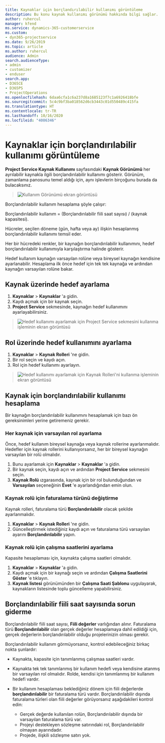 ```yaml
---
title: Kaynaklar için borçlandırılabilir kullanımı görüntüleme
description: Bu konu kaynak kullanımı görünümü hakkında bilgi sağlar.
author: ruhercul
manager: kfend
ms.service: dynamics-365-customerservice
ms.custom:
- dyn365-projectservice
ms.date: 9/26/2019
ms.topic: article
ms.author: ruhercul
audience: Admin
search.audienceType:
- admin
- customizer
- enduser
search.app:
- D365CE
- D365PS
- ProjectOperations
ms.openlocfilehash: 6daa6cfa1c6a237d8a1685123f7c1a6926418bfe
ms.sourcegitcommit: 5c4c9bf3ba018562d6cb3443c01d550489c415fa
ms.translationtype: HT
ms.contentlocale: tr-TR
ms.lasthandoff: 10/16/2020
ms.locfileid: "4086346"
---
```

# <a name="view-chargeable-utilization-for-resources"></a>Kaynaklar için borçlandırılabilir kullanımı görüntüleme
 
**Project Service Kaynak Kullanımı** sayfasındaki **Kaynak Görünümü** her ayrılabilir kaynakla ilgili borçlandırılabilir kullanımı gösterir. Görünüm, zamanlama panosunu temel aldığı için, aynı işlevlerin birçoğunu burada da bulacaksınız.

> ![Kullanım Görünümü ekran görüntüsü](media/FAQ-utilization-1.png)
 

Borçlandırılabilir kullanım hesaplama şöyle çalışır:

   Borçlandırılabilir kullanım = (Borçlandırılabilir fiili saat sayısı) / (kaynak kapasitesi).

Hücreler, seçilen döneme (gün, hafta veya ay) ilişkin hesaplanmış borçlandırılabilir kullanımı temsil eder.

Her bir hücredeki renkler, bir kaynağın borçlandırılabilir kullanımını, hedef borçlandırılabilir kullanımıyla karşılaştırma halinde gösterir. 

Hedef kullanım kaynağın varsayılan rolüne veya bireysel kaynağın kendisine ayarlanabilir. Hesaplama ilk önce hedef için tek tek kaynağa ve ardından kaynağın varsayılan rolüne bakar.

## <a name="set-target-on-a-resource"></a>Kaynak üzerinde hedef ayarlama

1. **Kaynaklar** \> **Kaynaklar** 'a gidin. 
2. Kaydı açmak için bir kaynak seçin. 
3. **Project Service** sekmesinde, kaynağın hedef kullanımını ayarlayabilirsiniz.

> ![Hedef kullanımı ayarlamak için Project Service sekmesini kullanma işleminin ekran görüntüsü](media/FAQ-utilization-2.png)
 
## <a name="set-target-utilization-on-a-role"></a>Rol üzerinde hedef kullanımını ayarlama

1. **Kaynaklar** \> **Kaynak Rolleri** 'ne gidin. 
2. Bir rol seçin ve kaydı açın. 
3. Rol için hedef kullanımı ayarlayın.

> ![Hedef kullanımı ayarlamak için Kaynak Rolleri'ni kullanma işleminin ekran görüntüsü](media/FAQ-utilization-3.png)
 
## <a name="calculate-chargeable-utilization-for-a-resource"></a>Kaynak için borçlandırılabilir kullanımı hesaplama

Bir kaynağın borçlandırılabilir kullanımını hesaplamak için bazı ön gereksinimleri yerine getiremeniz gerekir. 

### <a name="set-default-role-for-individual-resource"></a>Her kaynak için varsayılan rol ayarlama

Önce, hedef kullanım bireysel kaynağa veya kaynak rollerine ayarlanmalıdır. Hedefler için kaynak rollerini kullanıyorsanız, her bir bireysel kaynağın varsayılan bir rolü olmalıdır. 

1. Bunu ayarlamak için **Kaynaklar** \> **Kaynaklar** 'a gidin. 
2. Bir kaynak seçin, kaydı açın ve ardından **Project Service** sekmesini seçin. 
3. **Kaynak Rolü** ızgarasında, kaynak için bir rol bulunduğundan ve **Varsayılan** seçeneğinin **Evet** 'e ayarlandığından emin olun.
 
### <a name="change-billing-type-for-resource-role"></a>Kaynak rolü için faturalama türünü değiştirme

Kaynak rolleri, faturalama türü **Borçlandırılabilir** olacak şekilde ayarlanmalıdır. 

1. **Kaynaklar** \> **Kaynak Rolleri** 'ne gidin. 
2. Güncelleştirmek istediğiniz kaydı açın ve faturalama türü varsayılan ayarını **Borçlandırılabilir** yapın.

### <a name="set-working-hours-for-resource-role"></a>Kaynak rolü için çalışma saatlerini ayarlama
 
Kapasite hesaplaması için, kaynakta çalışma saatleri olmalıdır. 

1. **Kaynaklar** \> **Kaynaklar** 'a gidin. 
2. Kaydı açmak için bir kaynağı seçin ve ardından **Çalışma Saatlerini Göster** 'e tıklayın. 
3. **Kaynak listesi** görünümünden bir **Çalışma Saati Şablonu** uygulayarak, kaynakların listesinde toplu güncelleme yapabilirsiniz.

## <a name="troubleshooting-chargeable-actual-hours"></a>Borçlandırılabilir fiili saat sayısında sorun giderme

Borçlandırılabilir fiili saat sayısı, **Fiili değerler** varlığından alınır. Faturalama türü **Borçlandırılabilir** olan gerçek değerler hesaplamaya dahil edildiği için, gerçek değerlerin borçlandırılabilir olduğu projelerinizin olması gerekir.

Borçlandırılabilir kullanım görmüyorsanız, kontrol edebileceğiniz birkaç nokta şunlardır:

- Kaynakta, kapasite için tanımlanmış çalışmaa saatleri vardır.
- Kaynakta tek tek tanımlanmış bir kullanım hedefi veya kendisine atanmış bir varsayılan rol olmalıdır. Rolde, kendisi için tanımlanmış bir kullanım hedefi vardır.
- Bir kullanım hesaplaması beklediğiniz dönem için fiili değerlerde **borçlandırılabilir** bir faturalama türü vardır. Borçlandırılabilir dışında faturalama türleri olan fiili değerler görüyorsanız aşağıdakileri kontrol edin:

  - Gerçek değerde kullanılan rolün, Borçlandırılabilir dışında bir varsayılan faturalama türü var.
  - Projeyi destekleyen sözleşme satırındaki rol, Borçlandırılabilir olmayan ayarındadır.
  - Projede, ilişkili sözleşme satırı yok.

